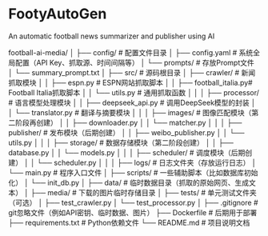 # FootyAutoGen
An automatic football news summarizer and publisher using AI

football-ai-media/
│
├── config/                   # 配置文件目录
│   ├── config.yaml           # 系统全局配置（API Key、抓取源、时间间隔等）
│   └── prompts/              # 存放Prompt文件
│       └── summary_prompt.txt
│
├── src/                      # 源码根目录
│   ├── crawler/              # 新闻抓取模块
│   │   ├── espn.py           # ESPN网站抓取脚本
│   │   ├── football_italia.py# Football Italia抓取脚本
│   │   └── utils.py          # 通用抓取函数
│   │
│   ├── processor/            # 语言模型处理模块
│   │   ├── deepseek_api.py   # 调用DeepSeek模型的封装
│   │   └── translator.py     # 翻译与摘要模块
│   │
│   ├── images/               # 图像匹配模块（第二阶段再创建）
│   │   ├── downloader.py
│   │   └── matcher.py
│   │
│   ├── publisher/            # 发布模块（后期创建）
│   │   ├── weibo_publisher.py
│   │   └── utils.py
│   │
│   ├── storage/              # 数据存储模块（第二阶段创建）
│   │   ├── database.py
│   │   └── models.py
│   │
│   ├── scheduler/            # 调度模块（后期创建）
│   │   └── scheduler.py
│   │
│   ├── logs/                 # 日志文件夹（存放运行日志）
│   └── main.py               # 程序入口文件
│
├── scripts/                  # 一些辅助脚本（比如数据库初始化）
│   └── init_db.py
│
├── data/                     # 临时数据目录（抓取的原始网页、生成文本）
│
├── media/                    # 下载的图片临时存储目录
│
├── tests/                    # 单元测试文件夹（可选）
│   ├── test_crawler.py
│   └── test_processor.py
│
├── .gitignore                # git忽略文件（例如API密钥、临时数据、图片）
├── Dockerfile                # 后期用于部署
├── requirements.txt          # Python依赖文件
└── README.md                 # 项目说明文档

